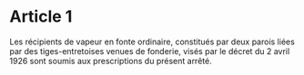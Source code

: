 # Article 1

Les récipients de vapeur en fonte ordinaire, constitués par deux parois liées par des tiges-entretoises venues de fonderie, visés par le décret du 2 avril 1926 sont soumis aux prescriptions du présent arrêté.
